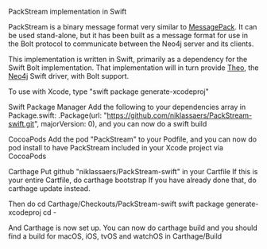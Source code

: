 PackStream implementation in Swift

PackStream is a binary message format very similar to [MessagePack](http://msgpack.org). It can be used stand-alone, but it has been built as a message format for use in the Bolt protocol to communicate between the Neo4j server and its clients.

This implementation is written in Swift, primarily as a dependency for the Swift Bolt implementation. That implementation will in turn provide [Theo](https://github.com/graphstory/neo4j-ios), the [Neo4j](https://neo4j.com) Swift driver, with Bolt support.

To use with Xcode, type "swift package generate-xcodeproj"

Swift Package Manager
Add the following to your dependencies array in Package.swift:
.Package(url: "https://github.com/niklassaers/PackStream-swift.git",
                         majorVersion: 0),
and you can now do a
swift build

CocoaPods
Add the 
pod "PackStream"
to your Podfile, and you can now do
pod install
to have PackStream included in your Xcode project via CocoaPods

Carthage
Put 
github "niklassaers/PackStream-swift"
in your Cartfile
If this is your entire Cartfile, do
carthage bootstrap
If you have already done that, do
carthage update
instead.

Then do 
cd Carthage/Checkouts/PackStream-swift
swift package generate-xcodeproj
cd -

And Carthage is now set up. You can now do
carthage build
and you should find a build for macOS, iOS, tvOS and watchOS in Carthage/Build